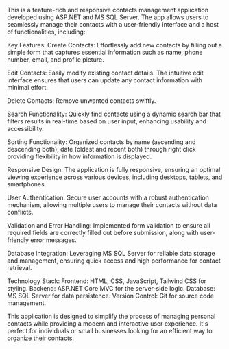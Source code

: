 This is a feature-rich and responsive contacts management application developed using ASP.NET and MS SQL Server. The app allows users to seamlessly manage their contacts with a user-friendly interface and a host of functionalities, including:

Key Features:
Create Contacts: Effortlessly add new contacts by filling out a simple form that captures essential information such as name, phone number, email, and profile picture.

Edit Contacts: Easily modify existing contact details. The intuitive edit interface ensures that users can update any contact information with minimal effort.

Delete Contacts: Remove unwanted contacts swiftly.

Search Functionality: Quickly find contacts using a dynamic search bar that filters results in real-time based on user input, enhancing usability and accessibility.

Sorting Functionality: Organized contacts by name (ascending and descending both), date (oldest and recent both) through right click providing flexibility in how information is displayed.

Responsive Design: The application is fully responsive, ensuring an optimal viewing experience across various devices, including desktops, tablets, and smartphones.

User Authentication: Secure user accounts with a robust authentication mechanism, allowing multiple users to manage their contacts without data conflicts.

Validation and Error Handling: Implemented form validation to ensure all required fields are correctly filled out before submission, along with user-friendly error messages.

Database Integration: Leveraging MS SQL Server for reliable data storage and management, ensuring quick access and high performance for contact retrieval.

Technology Stack:
Frontend: HTML, CSS, JavaScript, Tailwind CSS for styling.
Backend: ASP.NET Core MVC for the server-side logic.
Database: MS SQL Server for data persistence.
Version Control: Git for source code management.

This application is designed to simplify the process of managing personal contacts while providing a modern and interactive user experience. It's perfect for individuals or small businesses looking for an efficient way to organize their contacts.
